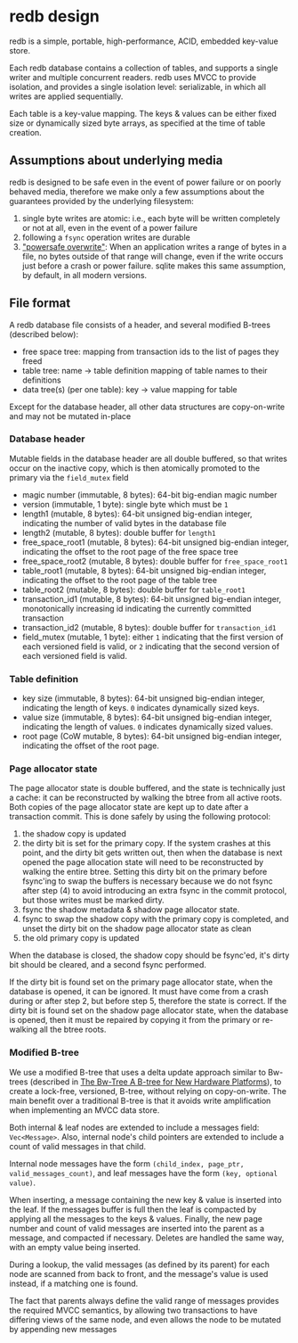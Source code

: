 # redb design

redb is a simple, portable, high-performance, ACID, embedded key-value store.

Each redb database contains a collection of tables, and supports a single writer and multiple 
concurrent readers. redb uses MVCC to provide isolation, and provides a single isolation level:
serializable, in which all writes are applied sequentially.

Each table is a key-value mapping. The keys & values can be either fixed size or dynamically
sized byte arrays, as specified at the time of table creation.

## Assumptions about underlying media
redb is designed to be safe even in the event of power failure or on poorly behaved media,
therefore we make only a few assumptions about the guarantees provided by the underlying filesystem:
1. single byte writes are atomic: i.e., each byte will be written completely or not at all,
   even in the event of a power failure
2. following a `fsync` operation writes are durable
3. ["powersafe overwrite"](https://www.sqlite.org/psow.html): When an application writes
   a range of bytes in a file, no bytes outside of that range will change,
   even if the write occurs just before a crash or power failure. sqlite makes this same
   assumption, by default, in all modern versions.
 
## File format

A redb database file consists of a header, and several modified B-trees (described below):
* free space tree: mapping from transaction ids to the list of pages they freed
* table tree: name -> table definition mapping of table names to their definitions
* data tree(s) (per one table): key -> value mapping for table

Except for the database header, all other data structures are copy-on-write and
may not be mutated in-place

### Database header
Mutable fields in the database header are all double buffered, so that writes occur on the
inactive copy, which is then atomically promoted to the primary via the `field_mutex` field
* magic number (immutable, 8 bytes): 64-bit big-endian magic number
* version (immutable, 1 byte): single byte which must be `1`
* length1 (mutable, 8 bytes): 64-bit unsigned big-endian integer, indicating the number of valid
  bytes in the database file
* length2 (mutable, 8 bytes): double buffer for `length1`
* free_space_root1 (mutable, 8 bytes): 64-bit unsigned big-endian integer, indicating the offset
  to the root page of the free space tree
* free_space_root2 (mutable, 8 bytes): double buffer for `free_space_root1`
* table_root1 (mutable, 8 bytes): 64-bit unsigned big-endian integer, indicating the offset
  to the root page of the table tree
* table_root2 (mutable, 8 bytes): double buffer for `table_root1`
* transaction_id1 (mutable, 8 bytes): 64-bit unsigned big-endian integer, monotonically
  increasing id indicating the currently committed transaction
* transaction_id2 (mutable, 8 bytes): double buffer for `transaction_id1`
* field_mutex (mutable, 1 byte): either `1` indicating that the first version of each
  versioned field is valid, or `2` indicating that the second version of each versioned field is valid.

### Table definition
* key size (immutable, 8 bytes): 64-bit unsigned big-endian integer, indicating the length of
  keys. `0` indicates dynamically sized keys.
* value size (immutable, 8 bytes): 64-bit unsigned big-endian integer, indicating the length of
  values. `0` indicates dynamically sized values.
* root page (CoW mutable, 8 bytes): 64-bit unsigned big-endian integer, indicating the offset of the
  root page.

### Page allocator state
The page allocator state is double buffered, and the state is technically just a cache: it can be reconstructed
by walking the btree from all active roots.
Both copies of the page allocator state are kept up to date after a transaction commit. This is done safely by
using the following protocol:
1) the shadow copy is updated
2) the dirty bit is set for the primary copy. If the system crashes at this point, and the dirty bit gets written out,
   then when the database is next opened the page allocation state will need to be reconstructed by walking the entire
   btree. Setting this dirty bit on the primary before fsync'ing to swap the buffers is necessary because we do not
   fsync after step (4) to avoid introducing an extra fsync in the commit protocol, but those writes must be marked
   dirty.
3) fsync the shadow metadata & shadow page allocator state.
4) fsync to swap the shadow copy with the primary copy is completed, and unset the dirty bit on the shadow page
   allocator state as clean
5) the old primary copy is updated

When the database is closed, the shadow copy should be fsync'ed, it's dirty bit should be cleared, and a second
fsync performed.

If the dirty bit is found set on the primary page allocator state, when the database is opened, it can be ignored. It
must have come from a crash during or after step 2, but before step 5, therefore the state is correct.
If the dirty bit is found set on the shadow page allocator state, when the database is opened, then it must be repaired
by copying it from the primary or re-walking all the btree roots.

### Modified B-tree
We use a modified B-tree that uses a delta update approach similar to Bw-trees (described in [The Bw-Tree A B-tree for New Hardware
Platforms](https://www.microsoft.com/en-us/research/wp-content/uploads/2016/02/bw-tree-icde2013-final.pdf)),
to create a lock-free, versioned, B-tree, without relying on copy-on-write. The main benefit over a traditional B-tree
is that it avoids write amplification when implementing an MVCC data store.

Both internal & leaf nodes are extended to include a messages field: `Vec<Message>`. Also, internal node's
child pointers are extended to include a count of valid messages in that child.

Internal node messages have the form `(child_index, page_ptr, valid_messages_count)`, and leaf messages have the form
`(key, optional value)`.

When inserting, a message containing the new key & value is inserted into the leaf. If the messages
buffer is full then the leaf is compacted by applying all the messages to the keys & values. Finally, the new page number
and count of valid messages are inserted into the parent as a message, and compacted if necessary.
Deletes are handled the same way, with an empty value being inserted.

During a lookup, the valid messages (as defined by its parent) for each node are scanned from back to front, and the
message's value is used instead, if a matching one is found.

The fact that parents always define the valid range of messages provides the required MVCC semantics, by allowing two
transactions to have differing views of the same node, and even allows the node to be mutated by appending new messages